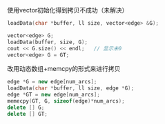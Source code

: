 使用vector初始化得到拷贝不成功（未解决）
```C++
loadData(char *buffer, ll size, vector<edge> &G);

vector<edge> G;
loadData(buffer, size, G);
cout << G.size() << endl;   // 显示未0
vector<edge> G = GT;

```

改用动态数组+memcpy的形式来进行拷贝
```C++
edge *G = new edge[num_arcs];
loadData(char *buffer, ll size, edge *G);
edge *GT = new edge[num_arcs];
memecpy(GT, G, sizeof(edge)*num_arcs);
delete [] G;
delete [] GT;
````


